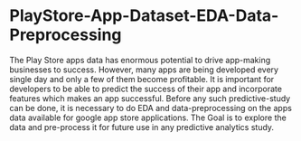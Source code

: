 # PlayStore-App-Dataset-EDA-Data-Preprocessing
The Play Store apps data has enormous potential to drive app-making businesses to success. However, many 
apps are being developed every single day and only a few of them become profitable. It is important for
developers to be able to predict the success of their app and incorporate features which makes an app
successful. Before any such predictive-study can be done, it is necessary to do EDA and data-preprocessing on
the apps data available for google app store applications. The Goal is to explore the data and pre-process it 
for future use in any predictive analytics study.
